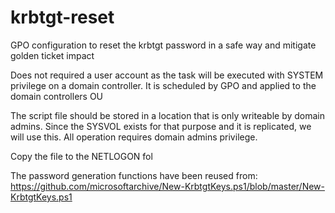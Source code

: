 # krbtgt-reset
GPO configuration to reset the krbtgt password in a safe way and mitigate golden ticket impact

  Does not required a user account as the task will be executed with SYSTEM privilege on a domain controller.
  It is scheduled by GPO and applied to the domain controllers OU
  

The script file should be stored in a location that is only writeable by domain admins.
Since the SYSVOL exists for that purpose and it is replicated, we will use this.
All operation requires domain admins privilege.

Copy the file to the NETLOGON fol






The password generation functions have been reused from:
https://github.com/microsoftarchive/New-KrbtgtKeys.ps1/blob/master/New-KrbtgtKeys.ps1
